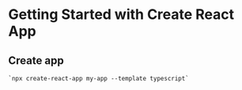 # Getting Started with Create React App

## Create app

```
`npx create-react-app my-app --template typescript`
```
